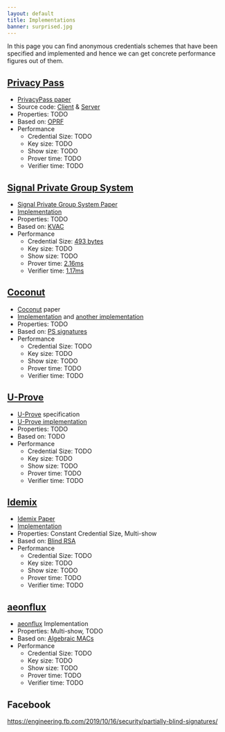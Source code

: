 ```yaml
---
layout: default
title: Implementations
banner: surprised.jpg
---
```

In this page you can find anonymous credentials schemes that have been
specified and implemented and hence we can get concrete performance figures out of them.

## [Privacy Pass]

- [PrivacyPass paper](https://www.petsymposium.org/2018/files/papers/issue3/popets-2018-0026.pdf)
- Source code: [Client](https://github.com/privacypass/challenge-bypass-extension) & [Server](https://github.com/privacypass/challenge-bypass-server)
- Properties: TODO
- Based on: [OPRF]({{site.baseurl}}/primitives.html#oprfs)
- Performance
  - Credential Size: TODO
  - Key size: TODO
  - Show size: TODO
  - Prover time: TODO
  - Verifier time: TODO

[Privacy Pass]: https://privacypass.github.io/

## [Signal Private Group System]

- [Signal Private Group System Paper](https://eprint.iacr.org/2019/1416)
- [Implementation](https://github.com/signalapp/Signal-Android/tree/master/libsignal/service/src/main/java/org/whispersystems/signalservice/api/groupsv2)
- Properties: TODO
- Based on: [KVAC]({{site.baseurl}}/schemes.html#kvac)
- Performance
  - Credential Size: [493 bytes](https://youtu.be/4eKwlSqGUi4?list=PLeeS-3Ml-rpoVMNQkUrFDSfaTuUMxVtjy&t=2481)
  - Key size: TODO
  - Show size: TODO
  - Prover time: [2.16ms](https://youtu.be/4eKwlSqGUi4?list=PLeeS-3Ml-rpoVMNQkUrFDSfaTuUMxVtjy&t=2481)
  - Verifier time: [1.17ms](https://youtu.be/4eKwlSqGUi4?list=PLeeS-3Ml-rpoVMNQkUrFDSfaTuUMxVtjy&t=2481)

[Signal Private Group System]: https://signal.org/blog/signal-private-group-system/

## [Coconut]

- [Coconut] paper
- [Implementation](https://github.com/asonnino/coconut) and [another implementation](https://gitlab.com/narodnik/darkwallet/-/tree/master/src/coconut)
- Properties: TODO
- Based on: [PS signatures]({{site.baseurl}}/primitives.html#ps-signatures)
- Performance
  - Credential Size: TODO
  - Key size: TODO
  - Show size: TODO
  - Prover time: TODO
  - Verifier time: TODO

[Coconut]: https://arxiv.org/pdf/1802.07344.pdf

## [U-Prove]

- [U-Prove] specification
- [U-Prove implementation](https://github.com/Microsoft/uprove-csharp-sdk)
- Properties: TODO
- Based on: TODO
- Performance
  - Credential Size: TODO
  - Key size: TODO
  - Show size: TODO
  - Prover time: TODO
  - Verifier time: TODO

[U-Prove]: https://www.microsoft.com/en-us/research/wp-content/uploads/2016/02/U-Prove20Cryptographic20Specification20V1.1.pdf

## [Idemix]

- [Idemix Paper](https://www.cise.ufl.edu/~nemo/anonymity/papers/idemix.pdf)
- [Implementation](prime.inf.tu-dresden.de/idemix/)
- Properties: Constant Credential Size, Multi-show
- Based on: [Blind RSA]({{site.baseurl}}/primitives.html#blind-rsa)
- Performance
  - Credential Size: TODO
  - Key size: TODO
  - Show size: TODO
  - Prover time: TODO
  - Verifier time: TODO

[Idemix]: https://idemix.wordpress.com/

## [aeonflux]

- [aeonflux] Implementation
- Properties: Multi-show, TODO
- Based on: [Algebraic MACs]({{site.baseurl}}/primitives.html#algebraic-macs)
- Performance
  - Credential Size: TODO
  - Key size: TODO
  - Show size: TODO
  - Prover time: TODO
  - Verifier time: TODO

[aeonflux]: https://github.com/isislovecruft/aeonflux

## Facebook

https://engineering.fb.com/2019/10/16/security/partially-blind-signatures/
